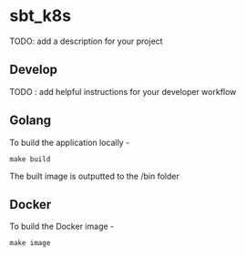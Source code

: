 # sbt_k8s

TODO: add a description for your project


## Develop

TODO : add helpful instructions for your developer workflow

Golang
-----

To build the application locally -

```
make build
```

The built image is outputted to the /bin folder

Docker
------

To build the Docker image -
```
make image
```
